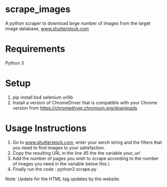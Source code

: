 # scrape_images
A python scraper to download large number of images from the larget image database, www.shutterstock.com

# Requirements
Python 3

# Setup
1. pip install bs4 selenium urllib
2. Install a version of ChromeDriver that is compatible with your Chrome version from https://chromedriver.chromium.org/downloads

# Usage Instructions
1. Go to www.shutterstock.com, enter your serch string and the filters that you need to find images to your satisfaction.
2. Copy the resulting URL in the line 45 the the variable *your_url*
3. Add the number of pages you wish to scrape according to the number of images you need in the variable below this.\\
4. Finally run the code : python3 scrape.py

Note: Update for the HTML tag updates by the website.
